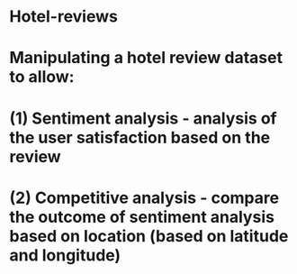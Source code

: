# Hotel-reviews
# Manipulating a hotel review dataset to allow:
# (1) Sentiment analysis - analysis of the user satisfaction based on the review
# (2) Competitive analysis - compare the outcome of sentiment analysis based on location (based on latitude and longitude)
